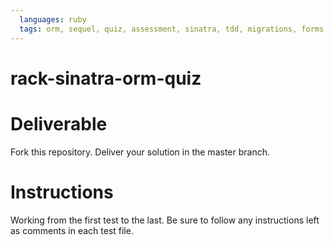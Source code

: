 ```yaml
---
  languages: ruby
  tags: orm, sequel, quiz, assessment, sinatra, tdd, migrations, forms
---
```


rack-sinatra-orm-quiz
=====================

# Deliverable
Fork this repository. Deliver your solution in the master branch.

# Instructions
Working from the first test to the last. Be sure to follow any instructions
left as comments in each test file.
